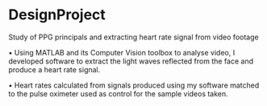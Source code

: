 # DesignProject
Study of PPG principals and extracting heart rate signal from video footage

• Using MATLAB and its Computer Vision toolbox to analyse video, I developed software to extract the light waves reflected from the face and produce a heart rate signal. 

• Heart rates calculated from signals produced using my software matched to the pulse oximeter used as control for the sample videos taken.

